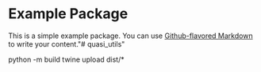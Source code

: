 # Example Package

This is a simple example package. You can use
[Github-flavored Markdown](https://guides.github.com/features/mastering-markdown/)
to write your content."# quasi_utils"

python -m build
twine upload dist/*
